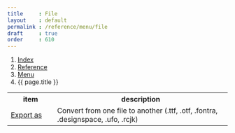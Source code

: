 ```yaml
---
title     : File
layout    : default
permalink : /reference/menu/file
draft     : true
order     : 610
---
```


<nav aria-label="breadcrumb">
  <ol class="breadcrumb small">
    <li class="breadcrumb-item"><a href="{{ site.url }}">Index</a></li>
    <li class="breadcrumb-item"><a href="{{ site.url }}/reference">Reference</a></li>
    <li class="breadcrumb-item"><a href="{{ site.url }}/reference/menu">Menu</a></li>
    <li class="breadcrumb-item active" aria-current="page">{{ page.title }}</li>
  </ol>
</nav>

<table class='table table-hover'>
<tr>
<th width='20%'>item</th>
<th width='75%'>description</th>
</tr>
<tr>
<td><a href='{{ site.url }}/reference/menu/file/export-as'>Export as</a></td>
<td>Convert from one file to another (.ttf, .otf, .fontra, .designspace, .ufo, .rcjk)</td>
</tr>
</table>
